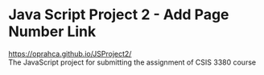 # Java Script Project 2 - Add Page Number Link
https://oprahca.github.io/JSProject2/
<br>
The JavaScript project for submitting the assignment of CSIS 3380 course

